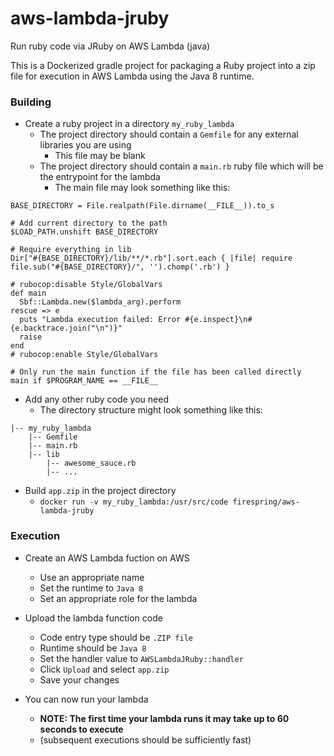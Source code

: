 # aws-lambda-jruby
Run ruby code via JRuby on AWS Lambda (java)

This is a Dockerized gradle project for packaging a Ruby project into a zip file for execution in AWS Lambda using the Java 8 runtime.

### Building
* Create a ruby project in a directory `my_ruby_lambda`
  * The project directory should contain a `Gemfile` for any external libraries you are using
    * This file may be blank
  * The project directory should contain a `main.rb` ruby file which will be the entrypoint for the lambda
    * The main file may look something like this:
```# Consider the directory this file is currently located in as the base directory for the project
BASE_DIRECTORY = File.realpath(File.dirname(__FILE__)).to_s

# Add current directory to the path
$LOAD_PATH.unshift BASE_DIRECTORY

# Require everything in lib
Dir["#{BASE_DIRECTORY}/lib/**/*.rb"].sort.each { |file| require file.sub("#{BASE_DIRECTORY}/", '').chomp('.rb') }

# rubocop:disable Style/GlobalVars
def main
  Sbf::Lambda.new($lambda_arg).perform
rescue => e
  puts "Lambda execution failed: Error #{e.inspect}\n#{e.backtrace.join("\n")}"
  raise
end
# rubocop:enable Style/GlobalVars

# Only run the main function if the file has been called directly
main if $PROGRAM_NAME == __FILE__
```

* Add any other ruby code you need
  * The directory structure might look something like this:
```
|-- my_ruby_lambda
    |-- Gemfile
    |-- main.rb
    |-- lib
        |-- awesome_sauce.rb
        |-- ...
```

* Build `app.zip` in the project directory
  * `docker run -v my_ruby_lambda:/usr/src/code firespring/aws-lambda-jruby`

### Execution
* Create an AWS Lambda fuction on AWS
  * Use an appropriate name
  * Set the runtime to `Java 8`
  * Set an appropriate role for the lambda

* Upload the lambda function code
  * Code entry type should be `.ZIP file`
  * Runtime should be `Java 8`
  * Set the handler value to `AWSLambdaJRuby::handler`
  * Click `Upload` and select `app.zip`
  * Save your changes

* You can now run your lambda
  * **NOTE: The first time your lambda runs it may take up to 60 seconds to execute**
  * (subsequent executions should be sufficiently fast)
